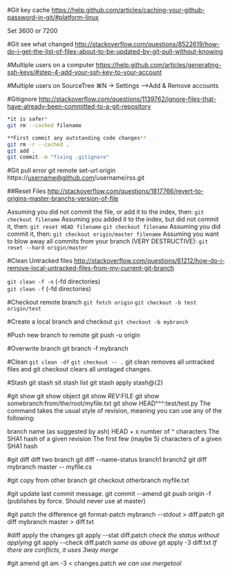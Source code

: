 #Git key cache
https://help.github.com/articles/caching-your-github-password-in-git/#platform-linux

Set 3600 or 7200

#Git see what changed
http://stackoverflow.com/questions/8522619/how-do-i-get-the-list-of-files-about-to-be-updated-by-git-pull-without-knowing

#Multiple users on a computer
https://help.github.com/articles/generating-ssh-keys/#step-4-add-your-ssh-key-to-your-account

#Multiple users on SourceTree
⌘N -> Settings -->Add & Remove accounts


#Gitignore
http://stackoverflow.com/questions/1139762/ignore-files-that-have-already-been-committed-to-a-git-repository

```sh
*it is safer*
git rm --cached filename 

**First commit any outstanding code changes**
git rm -r --cached .
git add .
git commit -m "fixing .gitignore"
```

#Git pull error
 git remote set-url origin https://username@github.com/username/rss.git


##Reset Files
http://stackoverflow.com/questions/1817766/revert-to-origins-master-branchs-version-of-file

Assuming you did not commit the file, or add it to the index, then:
`git checkout filename`
Assuming you added it to the index, but did not commit it, then:
`git reset HEAD filename`
`git checkout filename`
Assuming you did commit it, then:
`git checkout origin/master filename`
Assuming you want to blow away all commits from your branch (VERY DESTRUCTIVE):
`git reset --hard origin/master`

#Clean Untracked files
http://stackoverflow.com/questions/61212/how-do-i-remove-local-untracked-files-from-my-current-git-branch

`git clean -f -n` (-fd directories)  
`git clean -f` (-fd directories)  

#Checkout remote branch
`git fetch origin`
`git checkout -b test origin/test`

#Create a local branch and checkout
`git checkout -b mybranch`

#Push new branch to remote
git push -u origin <branch>

#Overwrite branch
git branch -f mybranch

#Clean
`git clean -df`
`git checkout -- .`
git clean removes all untracked files and git checkout clears all unstaged changes.


#Stash
git stash
sit stash list
git stash apply stash@{2}

#git show
git show object
git show $REV:$FILE
git show somebranch:from/the/root/myfile.txt
git show HEAD^^^:test/test.py
The command takes the usual style of revision, meaning you can use any of the following:

branch name (as suggested by ash)
HEAD + x number of ^ characters
The SHA1 hash of a given revision
The first few (maybe 5) characters of a given SHA1 hash

#git diff
diff two branch
git diff --name-status branch1 branch2
git diff mybranch master -- myfile.cs

#git copy from other branch
git checkout otherbranch myfile.txt

#git update last commit message.
git commit --amend
git push origin -f (publishes by force. Should never use at master)

#git patch the difference
git format-patch mybranch --stdout > diff.patch
git diff mybranch master > diff.txt

#diff apply the changes
git apply --stat diff.patch *check the status without applying*
git apply --check diff.patch *same as above*
git apply -3 diff.txt *If there are conflicts, it uses 3way merge*

#git amend
git am -3 < changes.patch *we can use mergetool*